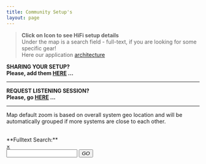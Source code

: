 ```yaml
---
title: Community Setup's
layout: page
---
```


> **Click on Icon to see HiFi setup details** <br>
> Under the map is a search field - full-text, if you are looking for some specific gear! <br>
> Here our application [architecture](/assets/images/hifiworld_architecture.png)

**SHARING YOUR SETUP?** \
**Please, add them  [HERE](hifisetups) ...**

<hr>

**REQUEST LISTENING SESSION?** \
**Please, go  [HERE](request) ...**

<hr>

Map default zoom is based on overall system geo location and will be automatically grouped if more systems are close to each other.

<div id="map"></div>
<br>
**Fulltext Search:**
 <div id="filter-container">
        <form class="form-search" class="noSelect" onSubmit="addCsvMarkers(); return false;">
            <a href="#" id="clear" class="leaflet-popup-close-button">&#215;</a>
            <div class="input-append">
                <input type="text" id="filter-string" class="input-large search-query search-box" autocomplete="off">
               <button type="submit" class="btn search-box"><i class="icon-search">GO</i></button>
                <!-- <span class="add-on">
                </span> -->
            </div>
        </form>
        <div id="search-results" class="leaflet-control-attribution leaflet-control pull-right"></div>
</div>

<script src="/assets/js/leaflet.markercluster.js"></script>
<script src="/assets/js/leaflet.geocsv.js"></script>
<script src="/assets/js/leaflet.label.js"></script>

<script src="/assets/js/configmap.js"></script>
<script src="/assets/js/hifimap.js"></script>

<script src="/assets/js/Leaflet.AnimatedSearchBox.js"></script>
